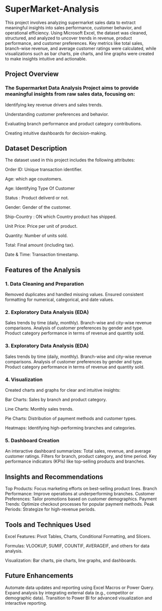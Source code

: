# SuperMarket-Analysis
This project involves analyzing supermarket sales data to extract meaningful insights into sales performance, customer behavior, and operational efficiency. Using Microsoft Excel, the dataset was cleaned, structured, and analyzed to uncover trends in revenue, product performance, and customer preferences. Key metrics like total sales, branch-wise revenue, and average customer ratings were calculated, while visualizations such as bar charts, pie charts, and line graphs were created to make insights intuitive and actionable.
## Project Overview
### The Supermarket Data Analysis Project aims to provide meaningful insights from raw sales data, focusing on:

Identifying key revenue drivers and sales trends.

Understanding customer preferences and behavior.

Evaluating branch performance and product category contributions.

Creating intuitive dashboards for decision-making.

## Dataset Description

The dataset used in this project includes the following attributes:

Order ID: Unique transaction identifier.

Age: which age coustomers.

Age: Identifying Type Of Customer

Status : Product deliverd or not.

Gender: Gender of the customer.

Ship-Country : ON which Country product has shipped.

Unit Price: Price per unit of product.

Quantity: Number of units sold.

Total: Final amount (including tax).

Date & Time: Transaction timestamp.


## Features of the Analysis

### 1. Data Cleaning and Preparation 
Removed duplicates and handled missing values.
Ensured consistent formatting for numerical, categorical, and date values.

### 2. Exploratory Data Analysis (EDA)
Sales trends by time (daily, monthly).
Branch-wise and city-wise revenue comparisons.
Analysis of customer preferences by gender and type.
Product category performance in terms of revenue and quantity sold.

### 3. Exploratory Data Analysis (EDA)
Sales trends by time (daily, monthly).
Branch-wise and city-wise revenue comparisons.
Analysis of customer preferences by gender and type.
Product category performance in terms of revenue and quantity sold.

### 4. Visualization
Created charts and graphs for clear and intuitive insights:

Bar Charts: Sales by branch and product category.

Line Charts: Monthly sales trends.

Pie Charts: Distribution of payment methods and customer types.

Heatmaps: Identifying high-performing branches and categories.

### 5. Dashboard Creation
An interactive dashboard summarizes:
Total sales, revenue, and average customer ratings.
Filters for branch, product category, and time period.
Key performance indicators (KPIs) like top-selling products and branches.

## Insights and Recommendations
Top Products: Focus marketing efforts on best-selling product lines.
Branch Performance: Improve operations at underperforming branches.
Customer Preferences: Tailor promotions based on customer demographics.
Payment Trends: Optimize checkout processes for popular payment methods.
Peak Periods: Strategize for high-revenue periods.

## Tools and Techniques Used
Excel Features: Pivot Tables, Charts, Conditional Formatting, and Slicers.

Formulas: VLOOKUP, SUMIF, COUNTIF, AVERAGEIF, and others for data analysis.

Visualization: Bar charts, pie charts, line graphs, and dashboards.

## Future Enhancements
Automate data updates and reporting using Excel Macros or Power Query.
Expand analysis by integrating external data (e.g., competitor or demographic data).
Transition to Power BI for advanced visualization and interactive reporting.
